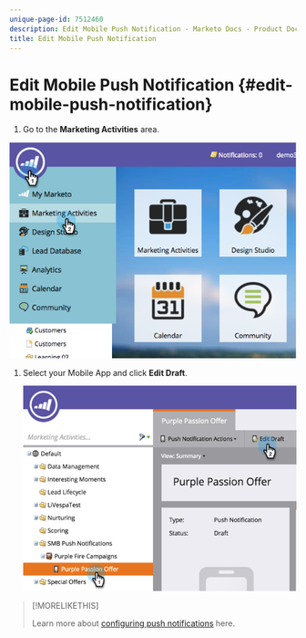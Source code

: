 ```yaml
---
unique-page-id: 7512460
description: Edit Mobile Push Notification - Marketo Docs - Product Documentation
title: Edit Mobile Push Notification
---
```


# Edit Mobile Push Notification {#edit-mobile-push-notification}

1. Go to the **Marketing Activities** area.

![](assets/image2015-4-22-18-3a44-3a42.png)

1. Select your Mobile App and click **Edit Draft**.

   ![](assets/image2015-4-22-18-3a45-3a13.png)

>[!MORELIKETHIS]
>
>Learn more about [configuring push notifications](/help/marketo/product-docs/mobile-marketing/push-notifications/configure-mobile-push-notification.md) here.
